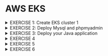 # AWS EKS

<details>
<summary> EXERCISE 1: Create EKS cluster 1
</summary>
<br>
You decide to create an EKS cluster - the managed Kubernetes Service of AWS. To simplify the whole creation and configurations, you use eksctl.With eksctl you create an EKS cluster with 3 Nodes and 1 Fargate profile

### Solution:
# 1. Install eksctl   
```sh
brew tap weaveworks/tap
brew install weaveworks/tap/eksctl
```

#### 2. Create YAML (cluster.yaml)
``` sh
apiVersion: eksctl.io/v1alpha5
kind: ClusterConfig

metadata:
  name: demo-cluster
  region: eu-west-3

nodeGroups:
  - name: node-group-1
    desiredCapacity: 3
    instanceType: t2.micro

fargateProfiles:
  - name: fargate-profile-1
    selectors:
      - namespace: default
```

#### 3. Create Cluster using eksctl 
<code>eksctl create cluster -f cluster.yaml</code>

#### 4. Configure kubectl to connect to the cluster
```sh
# Check region (needs to be the same as in our cluster)
aws config list

# Create kubeconfig file (with information on how to connect to our cluster)
aws eks update-kubeconfig --name eks-cluster-test demo-cluster

# Validate:
cat ./kube/config
```

#### Deletion of cluster:
<code>eksctl delete cluster --name demo-cluster</code>
</details>


<details>
<summary> EXERCISE 2: Deploy Mysql and phpmyadmin
</summary>
<br>
You deploy mysql and phpmyadmin on EC2 nodes with the same setup as before.
</details>


<details>
<summary> EXERCISE 3: Deploy your Java application
</summary>
<br>
You deploy your Java application using Fargate with 3 replicas and same setup as before
</details>


<details>
<summary> EXERCISE 4
</summary>
</details>


<details>
<summary> EXERCISE 5
</summary>
</details>


<details>
<summary> EXERCISE 6
</summary>
</details>
